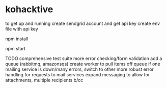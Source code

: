 # kohacktive

to get up and running
  create sendgrid account and get api key
  create env file with api key

npm install

npm start


TODO
comprehensive test suite
more error checking/form validation
add a queue (rabbitmq, amazonsqs)
create worker to pull items off queue
  if one mailing service is down/many errors, switch to other
more robust error handling for requests to mail services
expand messaging to allow for attachments, multiple recipients b/cc